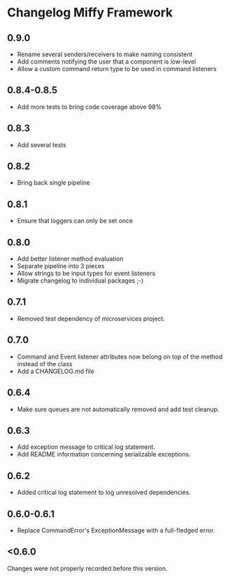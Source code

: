 # Changelog Miffy Framework

## 0.9.0

- Rename several senders/receivers to make naming consistent
- Add comments notifying the user that a component is low-level
- Allow a custom command return type to be used in command listeners

## 0.8.4-0.8.5

- Add more tests to bring code coverage above 98%

## 0.8.3

- Add several tests

## 0.8.2

- Bring back single pipeline

## 0.8.1

- Ensure that loggers can only be set once

## 0.8.0

- Add better listener method evaluation
- Separate pipeline into 3 pieces
- Allow strings to be input types for event listeners
- Migrate changelog to individual packages ;-)

## 0.7.1

- Removed test dependency of microservices project.

## 0.7.0

- Command and Event listener attributes now belong on top of the method instead of the class
- Add a CHANGELOG.md file

## 0.6.4

- Make sure queues are not automatically removed and add test cleanup.

## 0.6.3

- Add exception message to critical log statement.
- Add README information concerning serializable exceptions.

## 0.6.2

- Added critical log statement to log unresolved dependencies.

## 0.6.0-0.6.1

- Replace CommandError's ExceptionMessage with a full-fledged error.

## <0.6.0

Changes were not properly recorded before this version.
